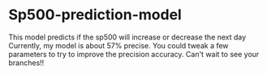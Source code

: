 # Sp500-prediction-model
This model predicts if the sp500 will increase or decrease the next day
Currently, my model is about 57% precise. You could tweak a few parameters to try to improve the precision accuracy. Can't wait to see your branches!!
